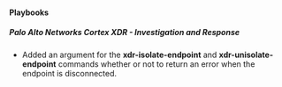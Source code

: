 
#### Playbooks
##### Palo Alto Networks Cortex XDR - Investigation and Response
- Added an argument for the **xdr-isolate-endpoint** and **xdr-unisolate-endpoint** commands whether or not to return an error when the endpoint is disconnected.